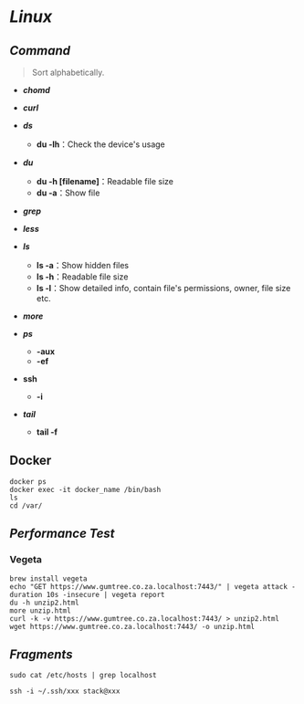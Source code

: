 # _Linux_

## _Command_

> Sort alphabetically.

- **_chomd_**

- **_curl_**

- **_ds_**
  - **du -lh**：Check the device's usage

- **_du_**
  - **du -h \[filename\]**：Readable file size
  - **du -a**：Show file

- **_grep_**

- **_less_**

- **_ls_**
  - **ls -a**：Show hidden files
  - **ls -h**：Readable file size
  - **ls -l**：Show detailed info, contain file's permissions, owner, file size etc.

- **_more_**

- **_ps_**
  - **-aux**
  - **-ef**

- **ssh**
  - **-i**

- **_tail_**
  - **tail -f**
  
  
  
## Docker
  
```
docker ps
docker exec -it docker_name /bin/bash
ls
cd /var/
```

## _Performance Test_
  
### Vegeta
  
```
brew install vegeta
echo "GET https://www.gumtree.co.za.localhost:7443/" | vegeta attack -duration 10s -insecure | vegeta report
du -h unzip2.html
more unzip.html
curl -k -v https://www.gumtree.co.za.localhost:7443/ > unzip2.html
wget https://www.gumtree.co.za.localhost:7443/ -o unzip.html
```

## _Fragments_

```
sudo cat /etc/hosts | grep localhost 
```

```
ssh -i ~/.ssh/xxx stack@xxx
```

  
